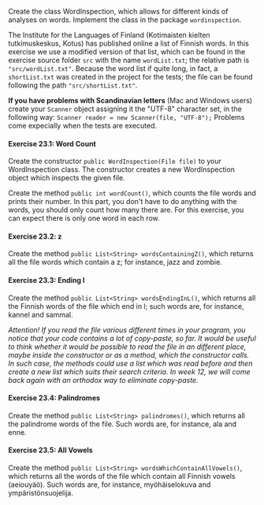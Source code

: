 Create the class WordInspection, which allows for different kinds of analyses on words. Implement the class in the package `wordinspection`.

The Institute for the Languages of Finland (Kotimaisten kielten tutkimuskeskus, Kotus) has published online a list of Finnish words. In this exercise we use a modified version of that list, which can be found in the exercise source folder `src` with the name `wordList.txt`; the relative path is `"src/wordList.txt"`. Because the word list if quite long, in fact, a `shortList.txt` was created in the project for the tests; the file can be found following the path `"src/shortList.txt"`.

**If you have problems with Scandinavian letters**  (Mac and Windows users) create your `Scanner` object assigning it the "UTF-8" character set, in the following way: `Scanner reader = new Scanner(file, "UTF-8");` Problems come expecially when the tests are executed.

#### Exercise 23.1: Word Count

Create the constructor `public WordInspection(File file)` to your WordInspection class. The constructor creates a new WordInspection object which inspects the given file.

Create the method `public int wordCount()`, which counts the file words and prints their number. In this part, you don't have to do anything with the words, you should only count how many there are. For this exercise, you can expect there is only one word in each row.

#### Exercise 23.2: z

Create the method `public List<String> wordsContainingZ()`, which returns all the file words which contain a z; for instance, jazz and zombie.

#### Exercise 23.3: Ending l

Create the method `public List<String> wordsEndingInL()`, which returns all the Finnish words of the file which end in l; such words are, for instance, kannel and sammal.

_Attention! If you read the file various different times in your program, you notice that your code contains a lot of copy-paste, so far. It would be useful to think whether it would be possible to read the file in an different place, maybe inside the constructor or as a method, which the constructor calls. In such case, the methods could use a list which was read before and then create a new list which suits their search criteria. In week 12, we will come back again with an orthodox way to eliminate copy-paste._

#### Exercise 23.4: Palindromes

Create the method `public List<String> palindromes()`, which returns all the palindrome words of the file. Such words are, for instance, ala and enne.

#### Exercise 23.5: All Vowels

Create the method `public List<String> wordsWhichContainAllVowels()`, which returns all the words of the file which contain all Finnish vowels (aeiouyäö). Such words are, for instance, myöhäiselokuva and ympäristönsuojelija.
